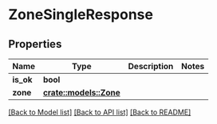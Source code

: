 # ZoneSingleResponse

## Properties

Name | Type | Description | Notes
------------ | ------------- | ------------- | -------------
**is_ok** | **bool** |  | 
**zone** | [**crate::models::Zone**](Zone.md) |  | 

[[Back to Model list]](../README.md#documentation-for-models) [[Back to API list]](../README.md#documentation-for-api-endpoints) [[Back to README]](../README.md)


